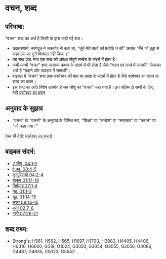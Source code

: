 # वचन, शब्द #

## परिभाषा: ##

“वचन” शब्द का अर्थ है किसी के द्वारा कही गई बात।

* उदाहरणार्थ, स्वर्गदूत ने जकर्याह से कहा था, “तूने मेरी बातों की प्रतीति न की” अर्थात “मैंने जो तुझ से कहा उस पर तूने विश्वास नहीं किया।”
* यह शब्द प्रायः मात्र एक शब्द की अपेक्षा संपूर्ण सन्देश के संदर्भ में होता है।
* कभी-कभी “वचन” शब्द सामान्य कथन के संदर्भ में भी होता है जैसे “वचन एवं कार्य में सामर्थी” जिसका अर्थ है “कहने और व्यवहार में सामर्थी”।
* बाइबल में “वचन” शब्द प्रायः परमेश्वर की बात या आज्ञा के संदर्भ में होता है जैसे परमेश्वर का वचन या सत्य का वचन।
* इस शब्द का अति विशेष उपयोग है जब यीशु को “वचन” कहा गया है। इन अंतिम दो अर्थों के लिए, देखें [परमेश्वर का वचन](../kt/wordofgod.md)

## अनुवाद के सुझाव ##

* “वचन” या “वचनों” के अनुवाद के विभिन्न रूप, “शिक्षा” या “सन्देश” या “समाचार” या “कथन” या “जो कहा गया।”

(यह भी देखें: [परमेश्वर का वचन](../kt/wordofgod.md))

## बाइबल संदर्भ: ##

* [2 तीमु. 04:1-2](rc://en/tn/help/2ti/04/01)
* [प्रे.का. 08:4-5](rc://en/tn/help/act/08/04)
* [कुलुस्सियों 04:2-4](rc://en/tn/help/col/04/02)
* [याकूब 01:17-18](rc://en/tn/help/jas/01/17)
* [यिर्मयाह 27:1-4](rc://en/tn/help/jer/27/01)
* [यूह. 01:1-3](rc://en/tn/help/jhn/01/01)
* [यूह. 01:14-15](rc://en/tn/help/jhn/01/14)
* [लूका 08:14-15](rc://en/tn/help/luk/08/14)
* [मत्ती 02:7-8](rc://en/tn/help/mat/02/07)
* [मत्ती 07:26-27](rc://en/tn/help/mat/07/26)

## शब्द तथ्य: ##

* Strong's: H561, H562, H565, H1697, H1703, H3983, H4405, H4406, H6310, H6600, G518, G1024, G3050, G3054, G3055, G3056, G4086, G4487, G4935, G5023, G5542
